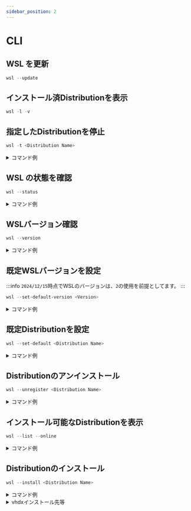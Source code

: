 ```yaml
---
sidebar_position: 2
---
```


# CLI

## WSL を更新

```powershell title="powershell"
wsl --update
```

## インストール済Distributionを表示

```powershell title="powershell"
wsl -l -v
```

## 指定したDistributionを停止

```powershell title="powershell"
wsl -t <Distribution Name>
```

<details>
  <summary>コマンド例</summary>

```powershell title="powershell"
wsl -t Ubuntu-22.04
```

</details>

## WSL の状態を確認

```powershell title="powershell"
wsl --status
```

<details>
  <summary>コマンド例</summary>

```powershell title="powershell"
PS C:\> wsl --status
既定のディストリビューション: Ubuntu-22.04
既定のバージョン: 2
```

</details>

## WSLバージョン確認

```powershell title="powershell"
wsl --version
```

<details>
  <summary>コマンド例</summary>

```powershell title="powershell"
PS C:\> wsl --version
WSL バージョン: 2.3.26.0
カーネル バージョン: 5.15.167.4-1
WSLg バージョン: 1.0.65
MSRDC バージョン: 1.2.5620
Direct3D バージョン: 1.611.1-81528511
DXCore バージョン: 10.0.26100.1-240331-1435.ge-release
Windows バージョン: 10.0.26100.2605
```

</details>

## 既定WSLバージョンを設定

:::info
`2024/12/15`時点でWSLのバージョンは、`2`の使用を前提としてます。
:::

```powershell title="powershell"
wsl --set-default-version <Version>
```

<details>
  <summary>コマンド例</summary>

```powershell title="powershell"
wsl --set-default-version 2
```

</details>

## 既定Distributionを設定

```powershell title="powershell"
wsl --set-default <Distribution Name>
```

<details>
  <summary>コマンド例</summary>

```powershell title="powershell"
wsl --set-default Ubuntu-22.04
```

</details>

## Distributionのアンインストール

```powershell title="powershell"
wsl --unregister <Distribution Name>
```

<details>
  <summary>コマンド例</summary>

```powershell title="powershell"
wsl --unregister Ubuntu-22.04
```

</details>

## インストール可能なDistributionを表示

```powershell title="powershell"
wsl --list --online
```

<details>
  <summary>コマンド例</summary>

```powershell title="powershell"
PS C:\> wsl --list --online
インストールできる有効なディストリビューションの一覧を次に示します。
'wsl.exe --install <Distro>' を使用してインストールします。

NAME                            FRIENDLY NAME
Ubuntu                          Ubuntu
Debian                          Debian GNU/Linux
kali-linux                      Kali Linux Rolling
Ubuntu-18.04                    Ubuntu 18.04 LTS
Ubuntu-20.04                    Ubuntu 20.04 LTS
Ubuntu-22.04                    Ubuntu 22.04 LTS
Ubuntu-24.04                    Ubuntu 24.04 LTS
OracleLinux_7_9                 Oracle Linux 7.9
OracleLinux_8_7                 Oracle Linux 8.7
OracleLinux_9_1                 Oracle Linux 9.1
openSUSE-Leap-15.6              openSUSE Leap 15.6
SUSE-Linux-Enterprise-15-SP5    SUSE Linux Enterprise 15 SP5
SUSE-Linux-Enterprise-15-SP6    SUSE Linux Enterprise 15 SP6
openSUSE-Tumbleweed             openSUSE Tumbleweed
```

</details>

## Distributionのインストール

```powershell title="powershell"
wsl --install <Distribution Name>
```

<details>
  <summary>コマンド例</summary>

:::info
`<distro_name>`は`wsl --list --online`で表示されている`NAME`のものを指定します
:::

```powershell title="powershell"
wsl --install Ubuntu-24.04
```

</details>

<details>
  <summary>vhdxインストール先等</summary>

```run title="Ubuntu-22.04"
%userprofile%\AppData\Local\Packages\CanonicalGroupLimited.Ubuntu22.04LTS_79rhkp1fndgsc
```

```run title="Ubuntu-24.04"
%userprofile%\AppData\Local\Packages\CanonicalGroupLimited.Ubuntu24.04LTS_79rhkp1fndgsc
```

</details>
